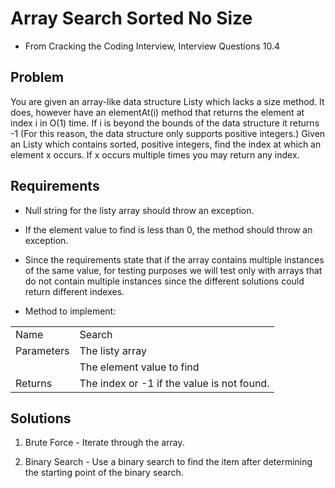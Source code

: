 # Array Search Sorted No Size

- From Cracking the Coding Interview, Interview Questions 10.4

## Problem
You are given an array-like data structure Listy which lacks a size method.
It does, however have an elementAt(i) method that returns the element at
index i in O(1) time. If i is beyond the bounds of the data structure it
returns -1 (For this reason, the data structure only supports positive
integers.) Given an Listy which contains sorted, positive integers, find
the index at which an element x occurs. If x occurs multiple times you
may return any index.

## Requirements
- Null string for the listy array should throw an exception.

- If the element value to find is less than 0, the method should throw an exception.

- Since the requirements state that if the array contains multiple instances
of the same value, for testing purposes we will test only with arrays that do
not contain multiple instances since the different solutions could return different
indexes.

- Method to implement:  

|            |                                                               |
|------------|---------------------------------------------------------------|
| Name       | Search                                                        |
| Parameters | The listy array                                               |
|            | The element value to find                                     |
| Returns    | The index or -1 if the value is not found.                    |

## Solutions
1. Brute Force - Iterate through the array.

2. Binary Search - Use a binary search to find the item after determining the
starting point of the binary search.